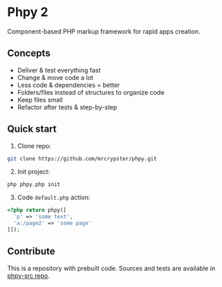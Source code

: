 # Phpy 2

Component-based PHP markup framework for rapid apps creation.

## Concepts
- Deliver & test everything fast
- Change & move code a lot
- Less code & dependencies = better
- Folders/files instead of structures to organize code
- Keep files small
- Refactor after tests & step-by-step

## Quick start
1. Clone repo:
```bash
git clone https://github.com/mrcrypster/phpy.git
```

2. Init project:
```
php phpy.php init
```

3. Code `default.php` action:
```php
<?php return phpy([
  'p' => 'some text',
  'a:/page2' => 'some page'
]]);
```

## Contribute
This is a repository with prebuilt code.
Sources and tests are available in [phpy-src repo](https://github.com/mrcrypster/phpy-src).
